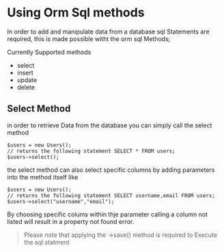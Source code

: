 # Using Orm Sql methods

In order to add and manipulate data from a database sql Statements are required, this is made possible witht the orm sql Methods;

Currently Supported  methods

* select
* insert
* update
* delete


## Select Method
in order to retrieve Data from the database you can simply call the select method

```
$users = new Users();
// returns the following statement SELECT * FROM users;
$users->select();
```
 the select method can also select specific columns by adding  parameters into the method itself like

 ```
$users = new Users();
// returns the following statement SELECT username,email FROM users;
$users->select("username","email");
```

By choosing specific colums within thje parameter calling a column not listed will result in a property not found error.


> Please note that applying the ->save() method is required to Execute the sql statment
